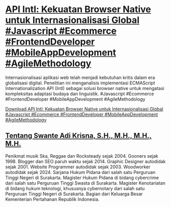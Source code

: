 # [API Intl: Kekuatan Browser Native untuk Internasionalisasi Global #Javascript #Ecommerce #FrontendDeveloper #MobileAppDevelopment #AgileMethodology](https://swanteadikrisna.com/webdev/website/3/api-intl-kekuatan-browser-native-untuk-internasionalisasi-global/)

Internasionalisasi aplikasi web telah menjadi kebutuhan kritis dalam era globalisasi digital. Penelitian ini menganalisis implementasi ECMAScript Internationalization API (Intl) sebagai solusi browser native untuk mengatasi kompleksitas adaptasi budaya dan linguistik. #Javascript #Ecommerce #FrontendDeveloper #MobileAppDevelopment #AgileMethodology 

[Download API Intl: Kekuatan Browser Native untuk Internasionalisasi Global #Javascript #Ecommerce #FrontendDeveloper #MobileAppDevelopment #AgileMethodology](https://swanteadikrisna.com/webdev/website/3/api-intl-kekuatan-browser-native-untuk-internasionalisasi-global/)


## [Tentang Swante Adi Krisna, S.H., M.H., M.H., M.H.](https://swanteadikrisna.com/)

Penikmat musik Ska, Reggae dan Rocksteady sejak 2004. Gooners sejak 1998. Blogger dan SEO paruh waktu sejak 2014. Graphic Designer autodidak sejak 2001. Website Programmer autodidak sejak 2003. Woodworker autodidak sejak 2024. Sarjana Hukum Pidana dari salah satu Perguruan Tinggi Negeri di Surakarta. Magister Hukum Pidana di bidang cybercrime dari salah satu Perguruan Tinggi Swasta di Surakarta. Magister Kenotariatan di bidang hukum teknologi, khususnya cybernotary dari salah satu Perguruan Tinggi Negeri di Surakarta. Bagian dari Keluarga Besar Kementerian Pertahanan Republik Indonesia.